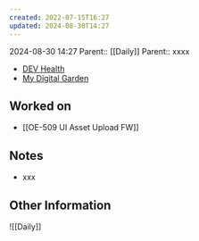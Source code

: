 ```yaml
---
created: 2022-07-15T16:27
updated: 2024-08-30T14:27
---
```

2024-08-30 14:27
Parent:: [[Daily]] 
Parent:: xxxx

- [DEV Health](https://health-configdev.mixtelematics.com/public/mapshow.htm?id=2001&mapid=1A35514B-E08F-4B7C-90B8-CD1774AE8CA3)
- [My Digital Garden](https://my-digital-garden-ten-inky.vercel.app/)

## Worked on

- [[OE-509 UI Asset Upload FW]]

## Notes

- xxx

## Other Information

![[Daily]]
